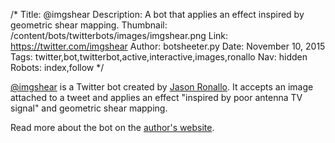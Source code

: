 /*
Title: @imgshear
Description: A bot that applies an effect inspired by geometric shear mapping.
Thumbnail: /content/bots/twitterbots/images/imgshear.png
Link: https://twitter.com/imgshear
Author: botsheeter.py
Date: November 10, 2015
Tags: twitter,bot,twitterbot,active,interactive,images,ronallo
Nav: hidden
Robots: index,follow
*/

[@imgshear](https://twitter.com/imgshear) is a Twitter bot created by [Jason Ronallo](https://twitter.com/ronallo). It accepts an image attached to a tweet and applies an effect "inspired by poor antenna TV signal" and geometric shear mapping.

Read more about the bot on the [author's website](http://ronallo.com/bots/imgshear).
